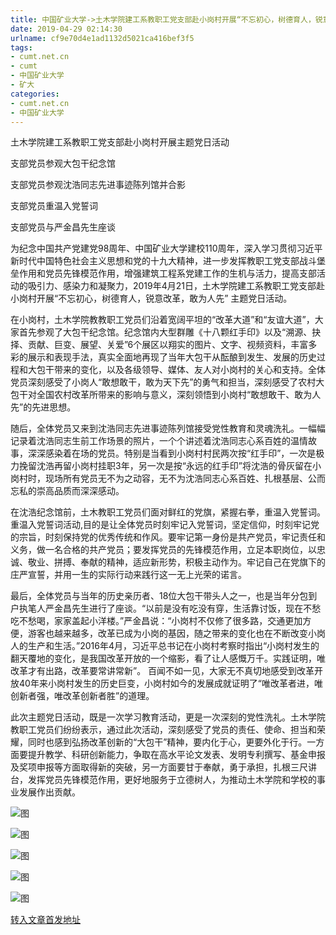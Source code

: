 ```yaml
---
title: 中国矿业大学->土木学院建工系教职工党支部赴小岗村开展“不忘初心，树德育人，锐意改革，敢为人先” 主题党日活动 | cumt.net.cn
date: 2019-04-29 02:14:30
urlname: cf9e70d4e1ad1132d5021ca416bef3f5
tags: 
- cumt.net.cn
- cumt
- 中国矿业大学
- 矿大
categories:
- cumt.net.cn
- 中国矿业大学
---
```


土木学院建工系教职工党支部赴小岗村开展主题党日活动

支部党员参观大包干纪念馆

支部党员参观沈浩同志先进事迹陈列馆并合影

支部党员重温入党誓词

支部党员与严金昌先生座谈

为纪念中国共产党建党98周年、中国矿业大学建校110周年，深入学习贯彻习近平新时代中国特色社会主义思想和党的十九大精神，进一步发挥教职工党支部战斗堡垒作用和党员先锋模范作用，增强建筑工程系党建工作的生机与活力，提高支部活动的吸引力、感染力和凝聚力，2019年4月21日，土木学院建工系教职工党支部赴小岗村开展“不忘初心，树德育人，锐意改革，敢为人先” 主题党日活动。

在小岗村，土木学院教教职工党员们沿着宽阔平坦的“改革大道”和“友谊大道”，大家首先参观了大包干纪念馆。纪念馆内大型群雕《十八颗红手印》以及“溯源、抉择、贡献、巨变、展望、关爱”6个展区以翔实的图片、文字、视频资料，丰富多彩的展示和表现手法，真实全面地再现了当年大包干从酝酿到发生、发展的历史过程和大包干带来的变化，以及各级领导、媒体、友人对小岗村的关心和支持。全体党员深刻感受了小岗人“敢想敢干，敢为天下先”的勇气和担当，深刻感受了农村大包干对全国农村改革所带来的影响与意义，深刻领悟到小岗村“敢想敢干、敢为人先”的先进思想。

随后，全体党员又来到沈浩同志先进事迹陈列馆接受党性教育和灵魂洗礼。一幅幅记录着沈浩同志生前工作场景的照片，一个个讲述着沈浩同志心系百姓的温情故事，深深感染着在场的党员。特别是当看到小岗村村民两次按“红手印”，一次是极力挽留沈浩再留小岗村挂职3年，另一次是按“永远的红手印”将沈浩的骨灰留在小岗村时，现场所有党员无不为之动容，无不为沈浩同志心系百姓、扎根基层、公而忘私的崇高品质而深深感动。

在沈浩纪念馆前，土木教职工党员们面对鲜红的党旗，紧握右拳，重温入党誓词。重温入党誓词活动,目的是让全体党员时刻牢记入党誓词，坚定信仰，时刻牢记党的宗旨，时刻保持党的优秀传统和作风。要牢记第一身份是共产党员，牢记责任和义务，做一名合格的共产党员；要发挥党员的先锋模范作用，立足本职岗位，以忠诚、敬业、拼搏、奉献的精神，适应新形势，积极主动作为。牢记自己在党旗下的庄严宣誓，并用一生的实际行动来践行这一无上光荣的诺言。

最后，全体党员与当年的历史亲历者、18位大包干带头人之一，也是当年分包到户执笔人严金昌先生进行了座谈。“以前是没有吃没有穿，生活靠讨饭，现在不愁吃不愁喝，家家盖起小洋楼。”严金昌说：“小岗村不仅修了很多路，交通更加方便，游客也越来越多，改革已成为小岗的基因，随之带来的变化也在不断改变小岗人的生产和生活。”2016年4月，习近平总书记在小岗村考察时指出“小岗村发生的翻天覆地的变化，是我国改革开放的一个缩影，看了让人感慨万千。实践证明，唯改革才有出路，改革要常讲常新”。 百闻不如一见，大家无不真切地感受到改革开放40年来小岗村发生的历史巨变，小岗村如今的发展成就证明了“唯改革者进，唯创新者强，唯改革创新者胜”的道理。

此次主题党日活动，既是一次学习教育活动，更是一次深刻的党性洗礼。土木学院教职工党员们纷纷表示，通过此次活动，深刻感受了党员的责任、使命、担当和荣耀，同时也感到弘扬改革创新的“大包干”精神，要内化于心，更要外化于行。一方面要提升教学、科研创新能力，争取在高水平论文发表、发明专利撰写、基金申报及奖项申报等方面取得新的突破，另一方面要甘于奉献，勇于承担，扎根三尺讲台，发挥党员先锋模范作用，更好地服务于立德树人，为推动土木学院和学校的事业发展作出贡献。

![图](http://xwzx.cumt.edu.cn/_upload/article/images/40/bd/6f0a73d34ec794d3e548f01bd1fc/5b61cdc4-d048-4e69-b9d0-a51d7c346186.jpg)

![图](http://xwzx.cumt.edu.cn/_upload/article/images/40/bd/6f0a73d34ec794d3e548f01bd1fc/af43d085-bf92-4f83-8a5f-fa6836ae879d.jpg)

![图](http://xwzx.cumt.edu.cn/_upload/article/images/40/bd/6f0a73d34ec794d3e548f01bd1fc/a7d650f5-b592-4962-b07d-9fe5f810915f.jpg)

![图](http://xwzx.cumt.edu.cn/_upload/article/images/40/bd/6f0a73d34ec794d3e548f01bd1fc/341ce760-660e-4d5a-940c-d1a26d25bce4.jpg)

![图](http://xwzx.cumt.edu.cn/_upload/article/images/40/bd/6f0a73d34ec794d3e548f01bd1fc/4435fc2d-c174-4527-a635-4e75de7a7c2b.jpg)

[转入文章首发地址](http://xwzx.cumt.edu.cn/f4/53/c523a521299/page.htm)